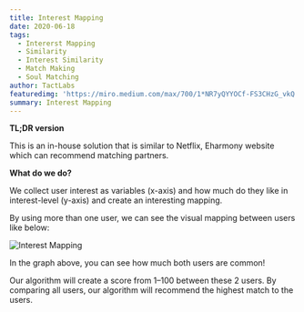```yaml
---
title: Interest Mapping
date: 2020-06-18
tags: 
  - Intererst Mapping
  - Similarity
  - Interest Similarity
  - Match Making
  - Soul Matching
author: TactLabs
featuredimg: 'https://miro.medium.com/max/700/1*NR7yQYYOCf-FS3CHzG_vkQ.jpeg'
summary: Interest Mapping
---
```


**TL;DR version**

This is an in-house solution that is similar to Netflix, Eharmony website which can recommend matching partners.


**What do we do?**


We collect user interest as variables (x-axis) and how much do they like in interest-level (y-axis) and create an interesting mapping.


By using more than one user, we can see the visual mapping between users like below:


![Interest Mapping](https://miro.medium.com/max/700/1*ZmDP_HgsKKMELM4HGfJhDQ.png)


In the graph above, you can see how much both users are common!


Our algorithm will create a score from 1–100 between these 2 users. By comparing all users, our algorithm will recommend the highest match to the users.
